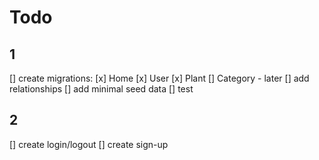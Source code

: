 # Todo

## 1
[] create migrations:
   [x] Home
   [x] User
   [x] Plant
   [] Category - later
[] add relationships
[] add minimal seed data
[] test

## 2
[] create login/logout
[] create sign-up
